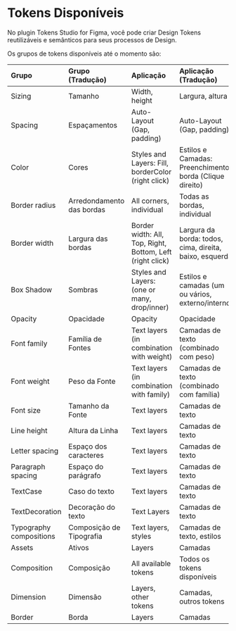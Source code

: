 # Tokens Disponíveis

No plugin Tokens Studio for Figma, você pode criar Design Tokens reutilizáveis e semânticos para seus processos de Design.

Os grupos de tokens disponíveis até o momento são:

| Grupo                   | Grupo (Tradução)           | Aplicação                                     | Aplicação (Tradução)                                 | Type |
| :---------------------- | :------------------------- | :-------------------------------------------- | :--------------------------------------------------- | ---- |
| Sizing                  | Tamanho                    | Width, height                                 | Largura, altura                                      | `sizing` |
| Spacing                 | Espaçamentos               | Auto-Layout (Gap, padding)                    | Auto-Layout (Gap, padding)                           | `spacing` |
| Color                   | Cores                      |  Styles and Layers: Fill, borderColor (right click)                    | Estilos e Camadas: Preenchimento, borda (Clique direito)                | `color` |
| Border radius           | Arredondamento das bordas  | All corners, individual                       | Todas as bordas, individual                          | `borderRadius` |
| Border width            | Largura das bordas         | Border width: All, Top, Right, Bottom, Left (right click) | Largura da borda: todos, cima, direita, baixo, esquerda| |
| Box Shadow              | Sombras                    | Styles and Layers: (one or many, drop/inner)  | Estilos e camadas (um ou vários, externo/interno)    | `boxShadow` |
| Opacity                 | Opacidade                  | Opacity                                       | Opacidade                                            | `opacity` |
| Font family             | Família de Fontes          | Text layers (in combination with weight)      | Camadas de texto (combinado com peso)                | `fontFamilies` |
| Font weight             | Peso da Fonte              | Text layers (in combination with family)      | Camadas de texto (combinado com família)             | `fontWeights` |
| Font size               | Tamanho da Fonte           | Text layers                                   | Camadas de texto                                     | `fontSizes` |
| Line height             | Altura da Linha            | Text layers                                   | Camadas de texto                                     | `lineHeight` |
| Letter spacing          | Espaço dos caracteres      | Text layers                                   | Camadas de texto                                     | `letterSpacing` |
| Paragraph spacing       | Espaço do parágrafo        | Text layers                                   | Camadas de texto                                     | `paragraphSpacing` |
| TextCase                | Caso do texto              | Text layers                                   | Camadas de texto                                     | `textCase` |
| TextDecoration          | Decoração do texto         | Text Layers                                   | Camadas de texto                                     | `textDecoration` |
| Typography compositions | Composição de Tipografia   | Text layers, styles                           | Camadas de texto, estilos                            | `typography` |
| Assets                  | Ativos                     | Layers                                        | Camadas                                              | `asset` |
| Composition             | Composição                 | All available tokens                          | Todos os tokens disponíveis                          | `composition` |
| Dimension               | Dimensão                   | Layers, other tokens                          | Camadas, outros tokens                               | `dimension` |
| Border                  | Borda                      | Layers                                        | Camadas                                              | `border` |

